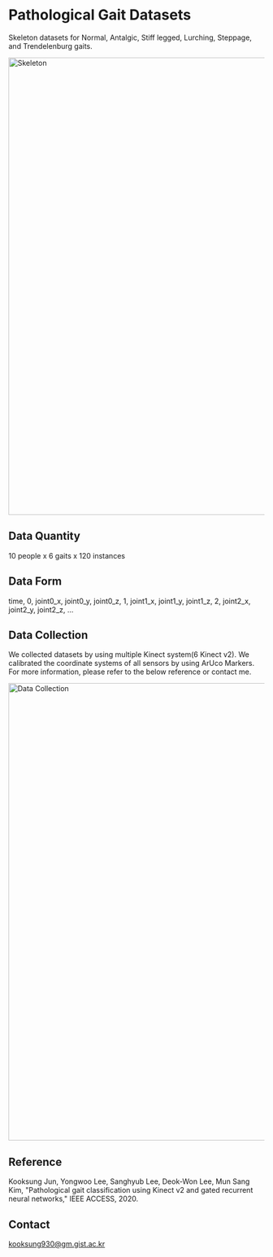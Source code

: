 # Pathological Gait Datasets
Skeleton datasets for Normal, Antalgic, Stiff legged, Lurching, Steppage, and Trendelenburg gaits.

<img width=900 src="https://user-images.githubusercontent.com/4926634/89141517-c754ae80-d57f-11ea-94c0-08650fb902bd.PNG" title="Skeleton">

Data Quantity
-------------------
10 people x 6 gaits x 120 instances

Data Form
-------------------
time, 0, joint0_x, joint0_y, joint0_z, 1, joint1_x, joint1_y, joint1_z, 2, joint2_x, joint2_y, joint2_z, ...

Data Collection
-------------------
We collected datasets by using multiple Kinect system(6 Kinect v2). We calibrated the coordinate systems of all sensors by using ArUco Markers. For more information, please refer to the below reference or contact me.

<img width=900 src="https://user-images.githubusercontent.com/4926634/89141548-d2a7da00-d57f-11ea-8a69-0bcee1d5dc6b.PNG" title="Data Collection">

Reference
-------------------
Kooksung Jun, Yongwoo Lee, Sanghyub Lee, Deok-Won Lee, Mun Sang Kim, "Pathological gait classification using Kinect v2 and gated recurrent neural networks," IEEE ACCESS, 2020.

Contact
-------------------
kooksung930@gm.gist.ac.kr


